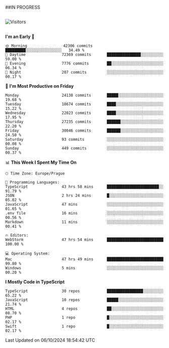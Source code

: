 ##IN PROGRESS
##
![Visitors](https://komarev.com/ghpvc/?username=petrbui&style=for-the-badge&label=Visitors+👀)



##
<!--
[![My GitHub stats](https://github-readme-stats.vercel.app/api?username=petrbui&theme=github_dark)](https://github.com/anuraghazra/github-readme-stats)

[![My wakatime stats](https://github-readme-stats.vercel.app/api/wakatime?username=petrbui&theme=github_dark)](https://github.com/anuraghazra/github-readme-stats)
-->
<!--START_SECTION:waka-->
**I'm an Early 🐤** 

```text
🌞 Morning                42306 commits       █████████░░░░░░░░░░░░░░░░   34.49 % 
🌆 Daytime                72369 commits       ███████████████░░░░░░░░░░   59.00 % 
🌃 Evening                7776 commits        ██░░░░░░░░░░░░░░░░░░░░░░░   06.34 % 
🌙 Night                  207 commits         ░░░░░░░░░░░░░░░░░░░░░░░░░   00.17 % 
```
📅 **I'm Most Productive on Friday** 

```text
Monday                   24138 commits       █████░░░░░░░░░░░░░░░░░░░░   19.68 % 
Tuesday                  18674 commits       ████░░░░░░░░░░░░░░░░░░░░░   15.22 % 
Wednesday                22023 commits       ████░░░░░░░░░░░░░░░░░░░░░   17.95 % 
Thursday                 27235 commits       ██████░░░░░░░░░░░░░░░░░░░   22.20 % 
Friday                   30046 commits       ██████░░░░░░░░░░░░░░░░░░░   24.50 % 
Saturday                 93 commits          ░░░░░░░░░░░░░░░░░░░░░░░░░   00.08 % 
Sunday                   449 commits         ░░░░░░░░░░░░░░░░░░░░░░░░░   00.37 % 
```


📊 **This Week I Spent My Time On** 

```text
🕑︎ Time Zone: Europe/Prague

💬 Programming Languages: 
TypeScript               43 hrs 58 mins      ███████████████████████░░   91.79 % 
JSON                     2 hrs 24 mins       █░░░░░░░░░░░░░░░░░░░░░░░░   05.02 % 
JavaScript               47 mins             ░░░░░░░░░░░░░░░░░░░░░░░░░   01.65 % 
.env file                16 mins             ░░░░░░░░░░░░░░░░░░░░░░░░░   00.56 % 
Markdown                 11 mins             ░░░░░░░░░░░░░░░░░░░░░░░░░   00.41 % 

🔥 Editors: 
WebStorm                 47 hrs 54 mins      █████████████████████████   100.00 % 

💻 Operating System: 
Mac                      47 hrs 49 mins      █████████████████████████   99.80 % 
Windows                  5 mins              ░░░░░░░░░░░░░░░░░░░░░░░░░   00.20 % 
```

**I Mostly Code in TypeScript** 

```text
TypeScript               30 repos            ████████████████░░░░░░░░░   65.22 % 
JavaScript               10 repos            █████░░░░░░░░░░░░░░░░░░░░   21.74 % 
HTML                     4 repos             ██░░░░░░░░░░░░░░░░░░░░░░░   08.70 % 
PHP                      1 repo              █░░░░░░░░░░░░░░░░░░░░░░░░   02.17 % 
Swift                    1 repo              █░░░░░░░░░░░░░░░░░░░░░░░░   02.17 % 
```




 Last Updated on 06/10/2024 18:54:42 UTC
<!--END_SECTION:waka-->
